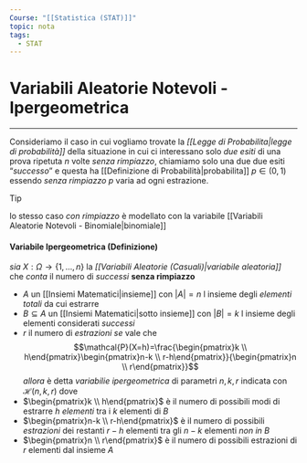 ```yaml
---
Course: "[[Statistica (STAT)]]"
topic: nota
tags:
  - STAT
---
```

# Variabili Aleatorie Notevoli - Ipergeometrica
---
Consideriamo il caso in cui vogliamo trovate la _[[Legge di Probabilita|legge di probabilità]]_  della situazione in cui ci interessano solo _due esiti_ di una prova ripetuta $n$ volte _senza rimpiazzo_,
chiamiamo solo una due due esiti “_successo_”  e questa ha [[Definizione di Probabilità|probabilita]] $p\in (0,1)$ essendo _senza rimpiazzo_ $p$  varia ad ogni estrazione.

>[!tip]
>lo stesso caso _con rimpiazzo_ è modellato con la variabile [[Variabili Aleatorie Notevoli - Binomiale|binomiale]] 
#### Variabile Ipergeometrica (Definizione)
_sia_ $X:\Omega \rightarrow\{ 1,\dots,n\}$ la _[[Variabili Aleatorie (Casuali)|variabile aleatoria]]_ che _conta_ il numero di _successi_ __senza rimpiazzo__
- $A$ un [[Insiemi Matematici|insieme]] con $|A|=n$ l insieme degli  _elementi totali_ da cui estrarre
- $B \subseteq A$ un [[Insiemi Matematici|sotto insieme]] con $|B|=k$  l insieme degli elementi considerati _successi_  
- $r$ il numero di _estrazioni_ 
_se_ vale che $$\mathcal{P}(X=h)=\frac{\begin{pmatrix}k \\ h\end{pmatrix}\begin{pmatrix}n-k \\ r-h\end{pmatrix}}{\begin{pmatrix}n \\ r\end{pmatrix}}$$
_allora_ è detta _variabilie ipergeometrica_ di parametri $n,k,r$ indicata con $\mathcal{H}(n,k,r)$ 
dove
- $\begin{pmatrix}k \\ h\end{pmatrix}$ è il numero di possibili modi di estrarre $h$ _elementi_ tra i $k$ elementi di $B$ 
- $\begin{pmatrix}n-k \\ r-h\end{pmatrix}$ è il numero di possibili _estrazioni_ dei restanti $r-h$ elementi tra gli $n-k$ elementi _non in_ $B$
- $\begin{pmatrix}n \\ r\end{pmatrix}$ è il numero di possibili estrazioni di $r$ elementi dal insieme $A$

